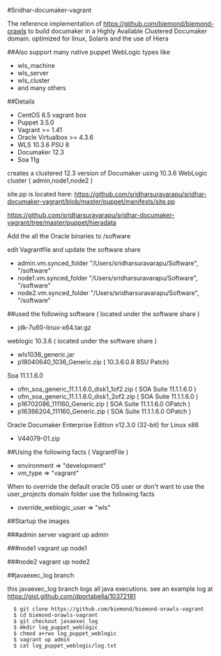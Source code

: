 #Sridhar-documaker-vagrant

The reference implementation of https://github.com/biemond/biemond-orawls to build documaker in a Highly Available Clustered Documaker domain.
optimized for linux, Solaris and the use of Hiera

##Also support many native puppet WebLogic types like
- wls_machine
- wls_server
- wls_cluster
- and many others

##Details
- CentOS 6.5 vagrant box
- Puppet 3.5.0
- Vagrant >= 1.41
- Oracle Virtualbox >= 4.3.6
- WLS 10.3.6 PSU 8
- Documaker 12.3
- Soa 11g

creates a clustered 12.3 version of Documaker using 10.3.6 WebLogic cluster ( admin,node1,node2 )

site.pp is located here:
https://github.com/sridharsuravarapu/sridhar-documaker-vagrant/blob/master/puppet/manifests/site.pp

https://github.com/sridharsuravarapu/sridhar-documaker-vagrant/tree/master/puppet/hieradata

Add the all the Oracle binaries to /software

edit Vagrantfile and update the software share
- admin.vm.synced_folder "/Users/sridharsuravarapu/Software", "/software"
- node1.vm.synced_folder "/Users/sridharsuravarapu/Software", "/software"
- node2.vm.synced_folder "/Users/sridharsuravarapu/Software", "/software"


##used the following software ( located under the software share )
- jdk-7u60-linux-x64.tar.gz

weblogic 10.3.6  ( located under the software share )
- wls1036_generic.jar
- p18040640_1036_Generic.zip ( 10.3.6.0.8 BSU Patch)

Soa 11.1.1.6.0
- ofm_soa_generic_11.1.1.6.0_disk1_1of2.zip ( SOA Suite 11.1.1.6.0 )
- ofm_soa_generic_11.1.1.6.0_disk1_2of2.zip ( SOA Suite 11.1.1.6.0 )
- p16702086_111160_Generic.zip ( SOA Suite 11.1.1.6.0 OPatch )
- p16366204_111160_Generic.zip ( SOA Suite 11.1.1.6.0 OPatch )

Oracle Documaker Enterprise Edition v12.3.0 (32-bit) for Linux x86
- V44079-01.zip

##Using the following facts ( VagrantFile )

- environment => "development"
- vm_type     => "vagrant"

When to override the default oracle OS user or don't want to use the user_projects domain folder use the following facts
- override_weblogic_user          => "wls"

##Startup the images

###admin server
vagrant up admin

###node1
vagrant up node1

###node2
vagrant up node2


##javaexec_log branch

this javaexec_log branch logs all java executions.
see an example log at https://gist.github.com/dportabella/10372181

      $ git clone https://github.com/biemond/biemond-orawls-vagrant
      $ cd biemond-orawls-vagrant
      $ git checkout javaexec_log
      $ mkdir log_puppet_weblogic
      $ chmod a+rwx log_puppet_weblogic
      $ vagrant up admin
      $ cat log_puppet_weblogic/log.txt